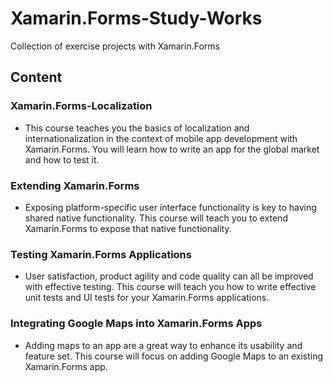 # Xamarin.Forms-Study-Works
Collection of exercise projects with Xamarin.Forms

## Content

### Xamarin.Forms-Localization
- This course teaches you the basics of localization and internationalization in the context of mobile app development with Xamarin.Forms. You will learn how to write an app for the global market and how to test it.

### Extending Xamarin.Forms
- Exposing platform-specific user interface functionality is key to having shared native functionality. This course will teach you to extend Xamarin.Forms to expose that native functionality. 

### Testing Xamarin.Forms Applications
- User satisfaction, product agility and code quality can all be improved with effective testing. This course will teach you how to write effective unit tests and UI tests for your Xamarin.Forms applications. 

### Integrating Google Maps into Xamarin.Forms Apps
- Adding maps to an app are a great way to enhance its usability and feature set. This course will focus on adding Google Maps to an existing Xamarin.Forms app. 